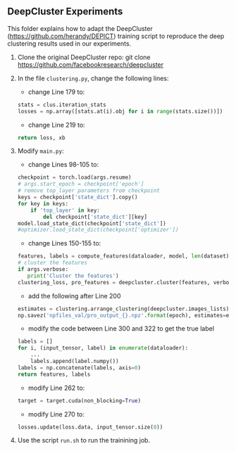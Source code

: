 ## DeepCluster Experiments
This folder explains how to adapt the DeepCluster (https://github.com/herandy/DEPICT) training script to reproduce the deep clustering results used in our experiments.

1. Clone the original DeepCluster repo:
   git clone https://github.com/facebookresearch/deepcluster
2. In the file `clustering.py`, change the following lines:
   - change Line 179 to:
   ```python
   stats = clus.iteration_stats
   losses = np.array([stats.at(i).obj for i in range(stats.size())])
   ```   
   - change Line 219 to:
   ```python
   return loss, xb
   ```   
3. Modify `main.py`:
   - change Lines 98-105 to:
   ```python
   checkpoint = torch.load(args.resume)
   # args.start_epoch = checkpoint['epoch']
   # remove top_layer parameters from checkpoint
   keys = checkpoint['state_dict'].copy()
   for key in keys:
       if 'top_layer' in key:
           del checkpoint['state_dict'][key]
   model.load_state_dict(checkpoint['state_dict'])
   #optimizer.load_state_dict(checkpoint['optimizer'])
   ```

   - change Lines 150-155 to:
   ```python
   features, labels = compute_features(dataloader, model, len(dataset))
   # cluster the features
   if args.verbose:
      print('Cluster the features')
   clustering_loss, pro_features = deepcluster.cluster(features, verbose=args.verbose)

   ```

   - add the following after Line 200
   ```python
   estimates = clustering.arrange_clustering(deepcluster.images_lists)
   np.savez('npfiles_val/pro_output_{}.npz'.format(epoch), estimates=estimates, labels=labels, pro_features=pro_features)
   ```

   - modify the code between Line 300 and 322 to get the true label

   ```python
   labels = []
   for i, (input_tensor, label) in enumerate(dataloader):
       ...   
       labels.append(label.numpy())
   labels = np.concatenate(labels, axis=0)
   return features, labels

   ```

   - modify Line 262 to:
   ```python
   target = target.cuda(non_blocking=True)
   ```

   - modify Line 270 to:
   ```python
   losses.update(loss.data, input_tensor.size(0))
   ```

4. Use the script `run.sh` to run the trainining job.



